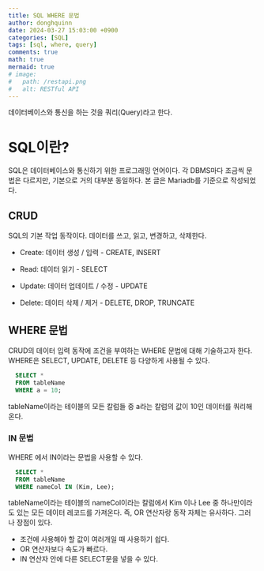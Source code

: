 ```yaml
---
title: SQL WHERE 문법
author: donghquinn
date: 2024-03-27 15:03:00 +0900
categories: [SQL]
tags: [sql, where, query]
comments: true
math: true
mermaid: true
# image:
#   path: /restapi.png
#   alt: RESTful API
---
```


데이터베이스와 통신을 하는 것을 쿼리(Query)라고 한다.

# SQL이란?

SQL은 데이터베이스와 통신하기 위한 프로그래밍 언어이다. 각 DBMS마다 조금씩 문법은 다르지만, 기본으로 거의 대부분 동일하다.
본 글은 Mariadb를 기준으로 작성되었다.

## CRUD

SQL의 기본 작업 동작이다. 데이터를 쓰고, 읽고, 변경하고, 삭제한다.

- Create: 데이터 생성 / 입력 - CREATE, INSERT

- Read: 데이터 읽기 - SELECT

- Update: 데이터 업데이트 / 수정 - UPDATE

- Delete: 데이터 삭제 / 제거 - DELETE, DROP, TRUNCATE

## WHERE 문법

CRUD의 데이터 입력 동작에 조건을 부여하는 WHERE 문법에 대해 기술하고자 한다. WHERE은 SELECT, UPDATE, DELETE 등 다양하게 사용될 수 있다.

```sql
  SELECT * 
  FROM tableName
  WHERE a = 10;
```

tableName이라는 테이블의 모든 칼럼들 중 a라는 칼럼의 값이 10인 데이터를 쿼리해 온다.

### IN 문법

WHERE 에서 IN이라는 문법을 사용할 수 있다.

```sql
  SELECT *
  FROM tableName
  WHERE nameCol IN (Kim, Lee);
```

tableName이라는 테이블의 nameCol이라는 칼럼에서 Kim 이나 Lee 중 하나만이라도 있는 모든 데이터 레코드를 가져온다.
즉, OR 연산자랑 동작 자체는 유사하다. 그러나 장점이 있다.

- 조건에 사용해야 할 값이 여러개일 때 사용하기 쉽다.
- OR 연산자보다 속도가 빠르다.
- IN 연산자 안에 다른 SELECT문을 넣을 수 있다.
